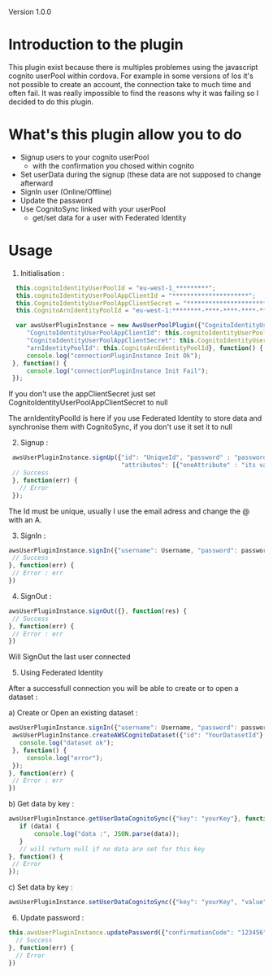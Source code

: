 Version 1.0.0

# Introduction to the plugin

This plugin exist because there is multiples problemes using the javascript cognito userPool within cordova.
For example in some versions of Ios it's not possible to create an account, the connection take to much time and often fail. It was really impossible to find the reasons why it was failing so I decided to do this plugin.

# What's this plugin allow you to do

  * Signup users to your cognito userPool
    - with the confirmation you chosed within cognito
  * Set userData during the signup (these data are not supposed to change afterward
  * SignIn user (Online/Offline)
  * Update the password
  * Use CognitoSync linked with your userPool
    - get/set data for a user with Federated Identity

# Usage

 1) Initialisation :
 
 ```javascript
   this.cognitoIdentityUserPoolId = "eu-west-1_*********";
   this.cognitoIdentityUserPoolAppClientId = "*********************";
   this.CognitoIdentityUserPoolAppClientSecret = "************************";
   this.CognitoArnIdentityPoolId = "eu-west-1:********-****-****-****-************";

   var awsUserPluginInstance = new AwsUserPoolPlugin({"CognitoIdentityUserPoolId": ,
      "CognitoIdentityUserPoolAppClientId": this.cognitoIdentityUserPoolAppClientId,
      "CognitoIdentityUserPoolAppClientSecret": this.CognitoIdentityUserPoolAppClientSecret,
      "arnIdentityPoolId": this.CognitoArnIdentityPoolId}, function() {
      console.log("connectionPluginInstance Init Ok");
  }, function() {
      console.log("connectionPluginInstance Init Fail");
  });
 ```
 
 If you don't use the appClientSecret just set CognitoIdentityUserPoolAppClientSecret to null
 
 The arnIdentityPoolId is here if you use Federated Identity to store data and synchronise them with CognitoSync, if you don't use it set it to null
 
 2) Signup :
 
 ```javascript
  awsUserPluginInstance.signUp({"id": "UniqueId", "password" : "password",
                                "attributes": [{"oneAttribute" : "its value"}]}, function(res) {
  // Success
  }, function(err) {
    // Error
  });
 ```
 
 The Id must be unique, usually I use the email adress and change the @ with an A.
 
 3) SignIn :
 
 ```javascript
awsUserPluginInstance.signIn({"username": Username, "password": password}, function(res) {
  // Success
}, function(err) {
  // Error : err
})
 ```
 
4) SignOut :

 ```javascript
awsUserPluginInstance.signOut({}, function(res) {
  // Success
}, function(err) {
  // Error : err
})
 ```

Will SignOut the last user connected

 5) Using Federated Identity
 
 After a successfull connection you will be able to create or to open a dataset :
 
 a) Create or Open an existing dataset :
 
 ```javascript
awsUserPluginInstance.signIn({"username": Username, "password": password}, function(res) {
  awsUserPluginInstance.createAWSCognitoDataset({"id": "YourDatasetId"}, function() {
    console.log("dataset ok");
  }, function() {
      console.log("error");
  });
}, function(err) {
  // Error : err
})
 ```
 
 b) Get data by key :
 
 ```javascript
 awsUserPluginInstance.getUserDataCognitoSync({"key": "yourKey"}, function(data) {
    if (data) {
        console.log("data :", JSON.parse(data));                    
    }
    // will return null if no data are set for this key
}, function() {
  // Error
});
 ```
 
 c) Set data by key :
 
```javascript
awsUserPluginInstance.setUserDataCognitoSync({"key": "yourKey", "value": JSON.stringify(obj)}, callback, errCallback);
```
 
 6) Update password :

```javascript
this.awsUserPluginInstance.updatePassword({"confirmationCode": "123456", "newPassword": "newPassword"}, function(res) {
  // Success
}, function(err) {
  // Error
})
``` 
